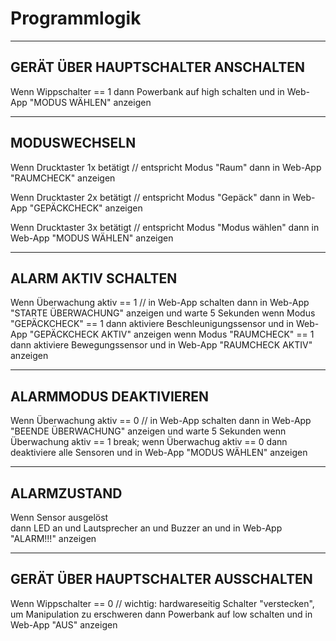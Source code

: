 # Programmlogik 

---------------------------------------------------------
## GERÄT ÜBER HAUPTSCHALTER ANSCHALTEN

Wenn Wippschalter == 1
   dann Powerbank auf high schalten 
   und in Web-App "MODUS WÄHLEN" anzeigen

---------------------------------------------------------
## MODUSWECHSELN

Wenn Drucktaster 1x betätigt       // entspricht Modus "Raum"
   dann in Web-App "RAUMCHECK" anzeigen

Wenn Drucktaster 2x betätigt       // entspricht Modus "Gepäck" 
   dann in Web-App "GEPÄCKCHECK" anzeigen

Wenn Drucktaster 3x betätigt      // entspricht Modus "Modus wählen"
   dann in Web-App "MODUS WÄHLEN" anzeigen

---------------------------------------------------------
## ALARM AKTIV SCHALTEN

Wenn Überwachung aktiv == 1             // in Web-App schalten
   dann in Web-App "STARTE ÜBERWACHUNG" anzeigen
   und warte 5 Sekunden
      wenn Modus "GEPÄCKCHECK" == 1
          dann aktiviere Beschleunigungssensor
          und in Web-App "GEPÄCKCHECK AKTIV" anzeigen
      wenn Modus "RAUMCHECK" == 1
          dann aktiviere Bewegungssensor
          und in Web-App "RAUMCHECK AKTIV" anzeigen

---------------------------------------------------------
## ALARMMODUS DEAKTIVIEREN

Wenn Überwachung aktiv == 0           // in Web-App schalten
    dann in Web-App "BEENDE ÜBERWACHUNG" anzeigen
    und warte 5 Sekunden
       wenn Überwachung aktiv == 1
          break;
       wenn Überwachug aktiv == 0
          dann deaktiviere alle Sensoren
          und in Web-App "MODUS WÄHLEN" anzeigen
       
---------------------------------------------------------
## ALARMZUSTAND

Wenn Sensor ausgelöst        
   dann LED an
   und Lautsprecher an
   und Buzzer an
   und in Web-App "ALARM!!!" anzeigen

---------------------------------------------------------
## GERÄT ÜBER HAUPTSCHALTER AUSSCHALTEN

Wenn Wippschalter == 0                // wichtig: hardwareseitig Schalter "verstecken", um Manipulation zu erschweren
   dann Powerbank auf low schalten
   und in Web-App "AUS" anzeigen

